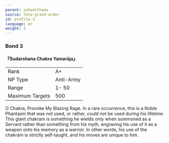 ```yaml
---
parent: ashwatthama
source: fate-grand-order
id: profile-3
language: en
weight: 3
---
```


### Bond 3

#### 『Sudarshana Chakra Yamarāja』

<table>
  <tr><td>Rank</td><td>A+</td></tr>
  <tr><td>NP Type</td><td>Anti-Army</td></tr>
  <tr><td>Range</td><td>1- 50</td></tr>
  <tr><td>Maximum Targets</td><td>500</td></tr>
</table>

O Chakra, Provoke My Blazing Rage.
In a rare occurrence, this is a Noble Phantasm that was not used, or rather, could not be used during his lifetime.
This giant chakram is something he wields only when summoned as a Servant rather than something from his myth, engraving his use of it as a weapon onto his memory as a warrior.
In other words, his use of the chakram is strictly self-taught, and his moves are unique to him.

